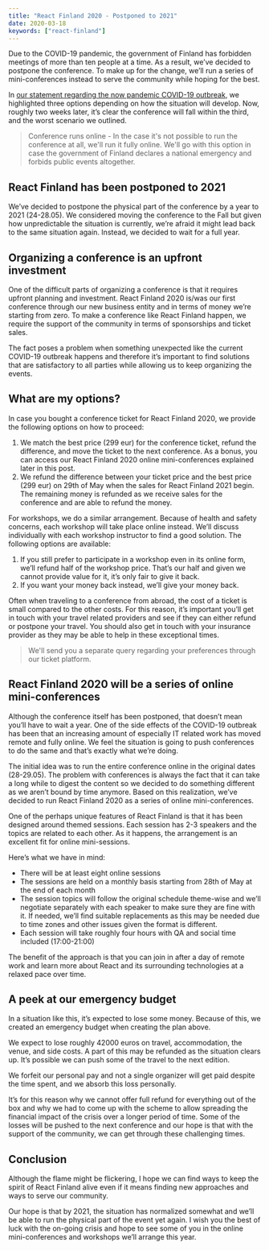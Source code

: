 ```yaml
---
title: "React Finland 2020 - Postponed to 2021"
date: 2020-03-18
keywords: ["react-finland"]
---
```


Due to the COVID-19 pandemic, the government of Finland has forbidden meetings of more than ten people at a time. As a result, we’ve decided to postpone the conference. To make up for the change, we’ll run a series of mini-conferences instead to serve the community while hoping for the best.

In [our statement regarding the now pandemic COVID-19 outbreak](https://react-finland.fi/blog/covid-19-statement/), we highlighted three options depending on how the situation will develop. Now, roughly two weeks later, it’s clear the conference will fall within the third, and the worst scenario we outlined.

> Conference runs online - In the case it's not possible to run the conference at all, we'll run it fully online. We'll go with this option in case the government of Finland declares a national emergency and forbids public events altogether.

## React Finland has been postponed to 2021

We’ve decided to postpone the physical part of the conference by a year to 2021 (24-28.05). We considered moving the conference to the Fall but given how unpredictable the situation is currently, we’re afraid it might lead back to the same situation again. Instead, we decided to wait for a full year.

## Organizing a conference is an upfront investment

One of the difficult parts of organizing a conference is that it requires upfront planning and investment. React Finland 2020 is/was our first conference through our new business entity and in terms of money we’re starting from zero. To make a conference like React Finland happen, we require the support of the community in terms of sponsorships and ticket sales.

The fact poses a problem when something unexpected like the current COVID-19 outbreak happens and therefore it’s important to find solutions that are satisfactory to all parties while allowing us to keep organizing the events.

## What are my options?

In case you bought a conference ticket for React Finland 2020, we provide the following options on how to proceed:

1. We match the best price (299 eur) for the conference ticket, refund the difference, and move the ticket to the next conference. As a bonus, you can access our React Finland 2020 online mini-conferences explained later in this post.
2. We refund the difference between your ticket price and the best price (299 eur) on 29th of May when the sales for React Finland 2021 begin. The remaining money is refunded as we receive sales for the conference and are able to refund the money.

For workshops, we do a similar arrangement. Because of health and safety concerns, each workshop will take place online instead. We’ll discuss individually with each workshop instructor to find a good solution. The following options are available:

1. If you still prefer to participate in a workshop even in its online form, we’ll refund half of the workshop price. That’s our half and given we cannot provide value for it, it’s only fair to give it back.
2. If you want your money back instead, we’ll give your money back.

Often when traveling to a conference from abroad, the cost of a ticket is small compared to the other costs. For this reason, it’s important you’ll get in touch with your travel related providers and see if they can either refund or postpone your travel. You should also get in touch with your insurance provider as they may be able to help in these exceptional times.

> We'll send you a separate query regarding your preferences through our ticket platform.

## React Finland 2020 will be a series of online mini-conferences

Although the conference itself has been postponed, that doesn’t mean you’ll have to wait a year. One of the side effects of the COVID-19 outbreak has been that an increasing amount of especially IT related work has moved remote and fully online. We feel the situation is going to push conferences to do the same and that’s exactly what we’re doing.

The initial idea was to run the entire conference online in the original dates (28-29.05). The problem with conferences is always the fact that it can take a long while to digest the content so we decided to do something different as we aren’t bound by time anymore. Based on this realization, we’ve decided to run React Finland 2020 as a series of online mini-conferences.

One of the perhaps unique features of React Finland is that it has been designed around themed sessions. Each session has 2-3 speakers and the topics are related to each other. As it happens, the arrangement is an excellent fit for online mini-sessions.

Here’s what we have in mind:

- There will be at least eight online sessions
- The sessions are held on a monthly basis starting from 28th of May at the end of each month
- The session topics will follow the original schedule theme-wise and we’ll negotiate separately with each speaker to make sure they are fine with it. If needed, we’ll find suitable replacements as this may be needed due to time zones and other issues given the format is different.
- Each session will take roughly four hours with QA and social time included (17:00-21:00)

The benefit of the approach is that you can join in after a day of remote work and learn more about React and its surrounding technologies at a relaxed pace over time.

## A peek at our emergency budget

In a situation like this, it’s expected to lose some money. Because of this, we created an emergency budget when creating the plan above.

We expect to lose roughly 42000 euros on travel, accommodation, the venue, and side costs. A part of this may be refunded as the situation clears up. It’s possible we can push some of the travel to the next edition.

We forfeit our personal pay and not a single organizer will get paid despite the time spent, and we absorb this loss personally.

It’s for this reason why we cannot offer full refund for everything out of the box and why we had to come up with the scheme to allow spreading the financial impact of the crisis over a longer period of time. Some of the losses will be pushed to the next conference and our hope is that with the support of the community, we can get through these challenging times.

## Conclusion

Although the flame might be flickering, I hope we can find ways to keep the spirit of React Finland alive even if it means finding new approaches and ways to serve our community.

Our hope is that by 2021, the situation has normalized somewhat and we’ll be able to run the physical part of the event yet again. I wish you the best of luck with the on-going crisis and hope to see some of you in the online mini-conferences and workshops we’ll arrange this year.

